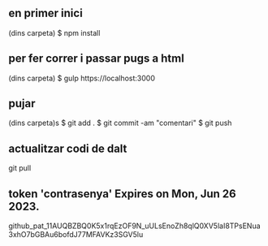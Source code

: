 ## en primer inici
(dins carpeta)
$ npm install 

## per fer correr i passar pugs a html
(dins carpeta)
$ gulp 
https://localhost:3000

## pujar
(dins carpeta)s
$ git add .
$ git commit -am "comentari"
$ git push

## actualitzar codi de dalt
git pull 

## token 'contrasenya' Expires on Mon, Jun 26 2023.

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
